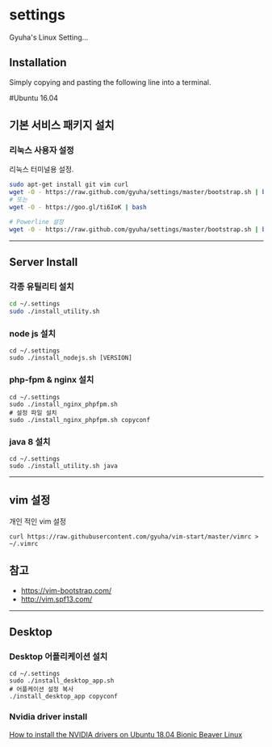 settings
========

Gyuha's Linux Setting...

## Installation

Simply copying and pasting the following line into a terminal.

#Ubuntu 16.04

## 기본 서비스 패키지 설치

### 리눅스 사용자 설정
리눅스 터미널용 설정.
```bash
sudo apt-get install git vim curl
wget -O - https://raw.github.com/gyuha/settings/master/bootstrap.sh | bash
# 또는
wget -O - https://goo.gl/ti6IoK | bash

# Powerline 설정
wget -O - https://raw.github.com/gyuha/settings/master/bootstrap.sh | bash -s -- -p
```

-----
## Server Install

### 각종 유틸리티 설치
```bash
cd ~/.settings
sudo ./install_utility.sh
```

### node js 설치
```
cd ~/.settings
sudo ./install_nodejs.sh [VERSION]
```

### php-fpm & nginx 설치
```
cd ~/.settings
sudo ./install_nginx_phpfpm.sh
# 설정 파일 설치
sudo ./install_nginx_phpfpm.sh copyconf
```

### java 8 설치
```
cd ~/.settings
sudo ./install_utility.sh java
```

-----
## vim 설정
개인 적인 vim 설정
```
curl https://raw.githubusercontent.com/gyuha/vim-start/master/vimrc > ~/.vimrc
```

## 참고
* https://vim-bootstrap.com/
* http://vim.spf13.com/


-----
## Desktop

### Desktop 어플리케이션 설치
```
cd ~/.settings
sudo ./install_desktop_app.sh
# 어플케이션 설정 복사
./install_desktop_app copyconf
```


### Nvidia driver install
 [How to install the NVIDIA drivers on Ubuntu 18.04 Bionic Beaver Linux ](https://linuxconfig.org/how-to-install-the-nvidia-drivers-on-ubuntu-18-04-bionic-beaver-linux)
